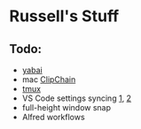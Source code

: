 # Russell's Stuff

## Todo:
- [yabai](https://github.com/koekeishiya/yabai)
- mac [ClipChain](https://github.com/DustinLuck/ClipChain)
- [tmux](https://www.bugsnag.com/blog/tmux-and-vim)
- VS Code settings syncing [1](https://itnext.io/settings-sync-with-vs-code-c3d4f126989), [2](https://code.visualstudio.com/docs/editor/settings-sync)
- full-height window snap
- Alfred workflows
